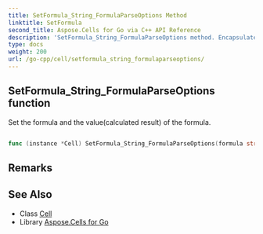 ```yaml
---
title: SetFormula_String_FormulaParseOptions Method 
linktitle: SetFormula
second_title: Aspose.Cells for Go via C++ API Reference
description: 'SetFormula_String_FormulaParseOptions method. Encapsulates the function that represents setformula in Go.'
type: docs
weight: 200
url: /go-cpp/cell/setformula_string_formulaparseoptions/
---
```


## SetFormula_String_FormulaParseOptions function

Set the formula and the value(calculated result) of the formula.

```go

func (instance *Cell) SetFormula_String_FormulaParseOptions(formula string, options *FormulaParseOptions)  error

```

## Remarks


## See Also

* Class [Cell](../)
* Library [Aspose.Cells for Go](../../)
